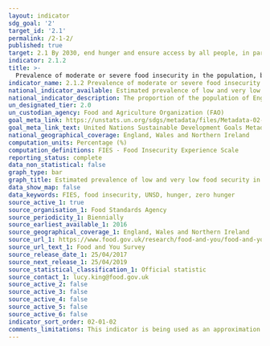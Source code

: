 ```yaml
---
layout: indicator
sdg_goal: '2'
target_id: '2.1'
permalink: /2-1-2/
published: true
target: 2.1 By 2030, end hunger and ensure access by all people, in particular the poor and people in vulnerable situations, including infants, to safe, nutritious and sufficient food all year round
indicator: 2.1.2
title: >-
  Prevalence of moderate or severe food insecurity in the population, based on the Food Insecurity Experience Scale (FIES)
indicator_name: 2.1.2 Prevalence of moderate or severe food insecurity in the population, based on the Food Insecurity Experience Scale (FIES)
national_indicator_available: Estimated prevalence of low and very low food security in the population of England, Wales and Northern Ireland aged 16 and over
national_indicator_description: The proportion of the population of England, Wales and Northern Ireland that are classified and having low or very low food security based on the USDA measure and suite of 10 questions 
un_designated_tier: 2.0
un_custodian_agency: Food and Agriculture Organization (FAO)
goal_meta_link: https://unstats.un.org/sdgs/metadata/files/Metadata-02-01-02.pdf
goal_meta_link_text: United Nations Sustainable Development Goals Metadata (PDF 426 KB)
national_geographical_coverage: England, Wales and Northern Ireland
computation_units: Percentage (%)
computation_definitions: FIES - Food Insecurity Experience Scale
reporting_status: complete
data_non_statistical: false
graph_type: bar
graph_title: Estimated prevalence of low and very low food security in the population of England, Wales and Northern Ireland aged 16 and over
data_show_map: false
data_keywords: FIES, food insecurity, UNSD, hunger, zero hunger
source_active_1: true
source_organisation_1: Food Standards Agency
source_periodicity_1: Biennially
source_earliest_available_1: 2016
source_geographical_coverage_1: England, Wales and Northern Ireland
source_url_1: https://www.food.gov.uk/research/food-and-you/food-and-you-wave-four
source_url_text_1: Food and You Survey
source_release_date_1: 25/04/2017
source_next_release_1: 25/04/2019
source_statistical_classification_1: Official statistic
source_contact_1: lucy.king@food.gov.uk
source_active_2: false
source_active_3: false
source_active_4: false
source_active_5: false
source_active_6: false
indicator_sort_order: 02-01-02
comments_limitations: This indicator is being used as an approximation of the UN SDG Indicator. Where possible, we will work to identify or develop UK data to meet the global indicator specification. This indicator has been identified in collaboration with topic experts.
---
```

